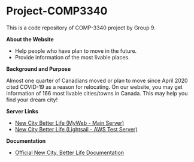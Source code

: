 # Project-COMP3340
This is a code repository of COMP-3340 project by Group 9.

**About the Website**
- Help people who have plan to move in the future.
- Provide information of the most livable places.

**Background and Purpose**

Almost one quarter of Canadians moved or plan to move since April 2020 cited COVID-19 as a reason for relocating.​
On our website, you may get information of 166 most livable cities/towns in Canada. This may help you find your dream city!​

**Server Links**
- [New City Better Life (MyWeb - Main Server)](https://qiao6.myweb.cs.uwindsor.ca/project/)
- [New City Better Life (Lightsail - AWS Test Server)](https://newcitybetterlife.com/)

**Documentation**

- [Official New City, Better Life Documentation](https://project-comp3340.gitbook.io/project/)
